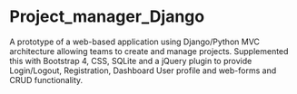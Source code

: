 # Project_manager_Django
A prototype of a web-based application using Django/Python MVC architecture allowing teams to create and manage projects. Supplemented this with Bootstrap 4, CSS, SQLite and a jQuery plugin to provide Login/Logout, Registration, Dashboard User profile and web-forms and CRUD functionality.
